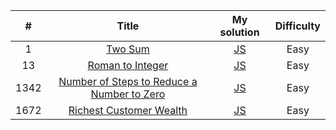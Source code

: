 | # | Title | My solution | Difficulty |
|:---:|:---:|:---:|:---:|
| 1 | [Two Sum](https://leetcode.com/problems/two-sum/) | [JS](https://github.com/MstyslavDmytryk/LeetCode/blob/main/solutions/1_Two%20Sum.js) | Easy |
| 13 | [Roman to Integer](https://leetcode.com/problems/roman-to-integer/) | [JS](https://github.com/MstyslavDmytryk/LeetCode/blob/main/solutions/13_Roman%20to%20Integer.js) | Easy |
| 1342 | [Number of Steps to Reduce a Number to Zero](https://leetcode.com/problems/number-of-steps-to-reduce-a-number-to-zero/) | [JS](https://github.com/MstyslavDmytryk/LeetCode/blob/main/solutions/1342.%20Number%20of%20Steps%20to%20Reduce%20a%20Number%20to%20Zero.js) | Easy |
| 1672 | [Richest Customer Wealth](https://leetcode.com/problems/richest-customer-wealth/) | [JS](https://github.com/MstyslavDmytryk/LeetCode/blob/main/solutions/1672.%20Richest%20Customer%20Wealth.js) | Easy |




